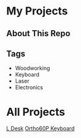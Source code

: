 # My Projects
## About This Repo

## Tags
- Woodworking
- Keyboard
- Laser
- Electronics

# All Projects
[L Desk](My_Projects/L_Desk/README.md)
[Ortho60P Keyboard](My_Projects/Keyboards/Ortho_60P/README)
